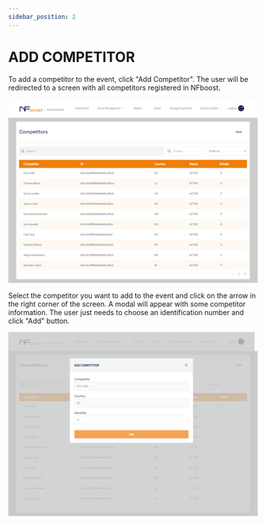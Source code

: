 ```yaml
---
sidebar_position: 2
---
```


# ADD COMPETITOR

To add a competitor to the event, click "Add Competitor". The user will be redirected to a screen with all competitors registered in NFboost.

![1](/img/addcompetidor.png)

Select the competitor you want to add to the event and click on the arrow in the right corner of the screen. A modal will appear with some competitor information. The user just needs to choose an identification number and click "Add" button.

![1](/img/modalcompetidor.png)